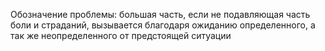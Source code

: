 Обозначение проблемы: большая часть, если не подавляющая часть боли и страданий, вызывается благодаря ожиданию определенного, а так же неопределенного от предстоящей ситуации 